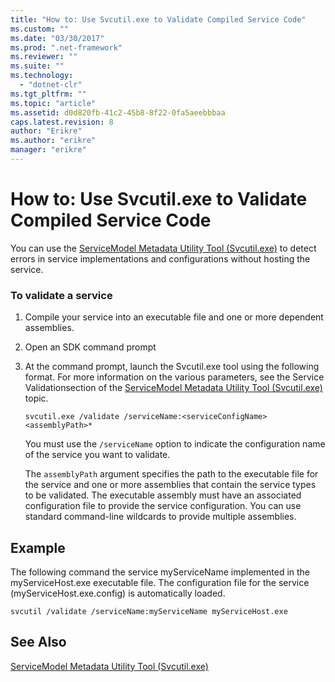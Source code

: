 ```yaml
---
title: "How to: Use Svcutil.exe to Validate Compiled Service Code"
ms.custom: ""
ms.date: "03/30/2017"
ms.prod: ".net-framework"
ms.reviewer: ""
ms.suite: ""
ms.technology: 
  - "dotnet-clr"
ms.tgt_pltfrm: ""
ms.topic: "article"
ms.assetid: d0d820fb-41c2-45b8-8f22-0fa5aeebbbaa
caps.latest.revision: 8
author: "Erikre"
ms.author: "erikre"
manager: "erikre"
---
```

# How to: Use Svcutil.exe to Validate Compiled Service Code
You can use the [ServiceModel Metadata Utility Tool (Svcutil.exe)](../../../../docs/framework/wcf/servicemodel-metadata-utility-tool-svcutil-exe.md) to detect errors in service implementations and configurations without hosting the service.  
  
### To validate a service  
  
1.  Compile your service into an executable file and one or more dependent assemblies.  
  
2.  Open an SDK command prompt  
  
3.  At the command prompt, launch the Svcutil.exe tool using the following format. For more information on the various parameters, see the Service Validationsection of the [ServiceModel Metadata Utility Tool (Svcutil.exe)](../../../../docs/framework/wcf/servicemodel-metadata-utility-tool-svcutil-exe.md) topic.  
  
    ```  
    svcutil.exe /validate /serviceName:<serviceConfigName>  <assemblyPath>*  
    ```  
  
     You must use the `/serviceName` option to indicate the configuration name of the service you want to validate.  
  
     The `assemblyPath` argument specifies the path to the executable file for the service and one or more assemblies that contain the service types to be validated. The executable assembly must have an associated configuration file to provide the service configuration. You can use standard command-line wildcards to provide multiple assemblies.  
  
## Example  
 The following command the service myServiceName implemented in the myServiceHost.exe executable file.  The configuration file for the service (myServiceHost.exe.config) is automatically loaded.  
  
```  
svcutil /validate /serviceName:myServiceName myServiceHost.exe  
```  
  
## See Also  
 [ServiceModel Metadata Utility Tool (Svcutil.exe)](../../../../docs/framework/wcf/servicemodel-metadata-utility-tool-svcutil-exe.md)
